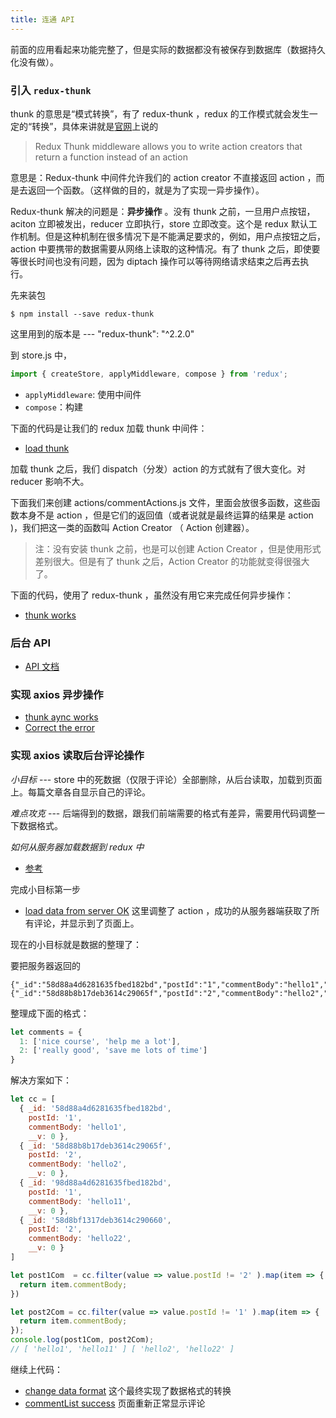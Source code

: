 ```yaml
---
title: 连通 API
---
```


前面的应用看起来功能完整了，但是实际的数据都没有被保存到数据库（数据持久化没有做）。

### 引入 `redux-thunk`

thunk 的意思是“模式转换”，有了 redux-thunk ，redux 的工作模式就会发生一定的“转换”，具体来讲就是[官网](https://github.com/gaearon/redux-thunk)上说的

> Redux Thunk middleware allows you to write action creators that return a function instead of an action

意思是：Redux-thunk 中间件允许我们的 action creator 不直接返回 action ，而是去返回一个函数。（这样做的目的，就是为了实现一异步操作）。

Redux-thunk 解决的问题是：**异步操作** 。没有 thunk 之前，一旦用户点按钮，aciton 立即被发出，reducer 立即执行，store 立即改变。这个是 redux 默认工作机制。但是这种机制在很多情况下是不能满足要求的，例如，用户点按钮之后，action 中要携带的数据需要从网络上读取的这种情况。有了 thunk 之后，即使要等很长时间也没有问题，因为 diptach 操作可以等待网络请求结束之后再去执行。

先来装包

```
$ npm install --save redux-thunk
```

这里用到的版本是 --- "redux-thunk": "^2.2.0"

到 store.js 中，

```js
import { createStore, applyMiddleware, compose } from 'redux';
```

- `applyMiddleware`: 使用中间件
- `compose`：构建

下面的代码是让我们的 redux 加载 thunk 中间件：

- [load thunk](https://github.com/fightingljm/redux-demo/commit/60bb1d8119a6777d8949f9192147f8999c2987a8)

加载 thunk 之后，我们 dispatch（分发）action 的方式就有了很大变化。对 reducer 影响不大。

下面我们来创建 actions/commentActions.js 文件，里面会放很多函数，这些函数本身不是 action ，但是它们的返回值（或者说就是最终运算的结果是 action )，我们把这一类的函数叫 Action Creator （ Action 创建器）。

> 注：没有安装 thunk 之前，也是可以创建 Action Creator ，但是使用形式差别很大。但是有了 thunk 之后，Action Creator 的功能就变得很强大了。

下面的代码，使用了 redux-thunk ，虽然没有用它来完成任何异步操作：

- [thunk works](https://github.com/fightingljm/redux-demo/commit/041be5d5e00d875e2dc6d92f9f1747b62e3bcfea)

### 后台 API

- [API 文档](https://coding.net/u/happypeter/p/redux-hello-api/git)

### 实现 axios 异步操作

- [thunk aync works](https://github.com/fightingljm/redux-demo/commit/ee0191c8248c74d83d96e365f050f7d90c5decad)
- [Correct the error](https://github.com/fightingljm/redux-demo/commit/44580a40a14e64bce3b8746fae6c634c16a234a1)

### 实现 axios 读取后台评论操作

*小目标* --- store 中的死数据（仅限于评论）全部删除，从后台读取，加载到页面上。每篇文章各自显示自己的评论。

*难点攻克* --- 后端得到的数据，跟我们前端需要的格式有差异，需要用代码调整一下数据格式。

*如何从服务器加载数据到 redux 中*

- [参考](https://github.com/happypeter/hand-in-hand-react-demo/blob/master/client/complete/src/ui/DashBoard.js#L11)

完成小目标第一步

- [load data from server OK](https://github.com/fightingljm/redux-demo/commit/4717b2e9fc8aaf1ebfc5d7cd0e183471fc2e4b2a)
这里调整了 action ，成功的从服务器端获取了所有评论，并显示到了页面上。

现在的小目标就是数据的整理了：

要把服务器返回的

```
{"_id":"58d88a4d6281635fbed182bd","postId":"1","commentBody":"hello1","__v":0},
{"_id":"58d88b8b17deb3614c29065f","postId":"2","commentBody":"hello2","__v":0}
```

整理成下面的格式：

```js
let comments = {
  1: ['nice course', 'help me a lot'],
  2: ['really good', 'save me lots of time']
}
```

解决方案如下：

```js
let cc = [
  { _id: '58d88a4d6281635fbed182bd',
    postId: '1',
    commentBody: 'hello1',
    __v: 0 },
  { _id: '58d88b8b17deb3614c29065f',
    postId: '2',
    commentBody: 'hello2',
    __v: 0 },
  { _id: '98d88a4d6281635fbed182bd',
    postId: '1',
    commentBody: 'hello11',
    __v: 0 },
  { _id: '58d8bf1317deb3614c290660',
    postId: '2',
    commentBody: 'hello22',
    __v: 0 }
]

let post1Com  = cc.filter(value => value.postId != '2' ).map(item => {
  return item.commentBody;
})

let post2Com = cc.filter(value => value.postId != '1' ).map(item => {
  return item.commentBody;
});
console.log(post1Com, post2Com);
// [ 'hello1', 'hello11' ] [ 'hello2', 'hello22' ]
```

继续上代码：

- [change data format](https://github.com/fightingljm/redux-demo/commit/fda35831ab705306744750016d856737f80f613a) 这个最终实现了数据格式的转换
- [commentList success](https://github.com/fightingljm/redux-demo/commit/856b76f079d9773bf194f996b5980e88c21df34e) 页面重新正常显示评论
